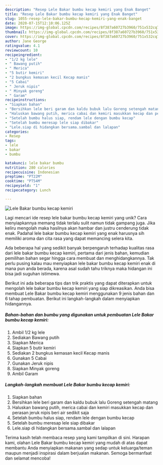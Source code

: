 ```yaml
---
description: "Resep Lele Bakar bumbu kecap kemiri yang Enak Banget"
title: "Resep Lele Bakar bumbu kecap kemiri yang Enak Banget"
slug: 1055-resep-lele-bakar-bumbu-kecap-kemiri-yang-enak-banget
date: 2020-07-15T12:10:06.125Z
image: https://img-global.cpcdn.com/recipes/8f387a60727b3960/751x532cq70/lele-bakar-bumbu-kecap-kemiri-foto-resep-utama.jpg
thumbnail: https://img-global.cpcdn.com/recipes/8f387a60727b3960/751x532cq70/lele-bakar-bumbu-kecap-kemiri-foto-resep-utama.jpg
cover: https://img-global.cpcdn.com/recipes/8f387a60727b3960/751x532cq70/lele-bakar-bumbu-kecap-kemiri-foto-resep-utama.jpg
author: Jane George
ratingvalue: 4.1
reviewcount: 10
recipeingredient:
- "1/2 kg lele"
- " Bawang putih"
- " Merica"
- "5 butir kemiri"
- "2 bungkus kemasan kecil Kecap manis"
- "5 Cabai"
- " Jeruk nipis"
- " Minyak goreng"
- " Garam"
recipeinstructions:
- "Siapkan bahan"
- "Bersihkan lele beri garam dan kaldu bubuk lalu Goreng setengah matang"
- "Haluskan bawang putih, merica cabai dan kemiri masukkan kecap dan perasan jeruk nipis beri air sedikit saja"
- "Setelah bumbu halus siap, rendam lele dengan bumbu kecap"
- "Setelah bumbu meresap lele siap dibakar"
- "Lele.siap di hidangkan bersama.sambal dan lalapan"
categories:
- Resep
tags:
- lele
- bakar
- bumbu

katakunci: lele bakar bumbu 
nutrition: 280 calories
recipecuisine: Indonesian
preptime: "PT22M"
cooktime: "PT54M"
recipeyield: "1"
recipecategory: Lunch

---
```



![Lele Bakar bumbu kecap kemiri](https://img-global.cpcdn.com/recipes/8f387a60727b3960/751x532cq70/lele-bakar-bumbu-kecap-kemiri-foto-resep-utama.jpg)

Lagi mencari ide resep lele bakar bumbu kecap kemiri yang unik? Cara menyiapkannya memang tidak terlalu sulit namun tidak gampang juga. Jika keliru mengolah maka hasilnya akan hambar dan justru cenderung tidak enak. Padahal lele bakar bumbu kecap kemiri yang enak harusnya sih memiliki aroma dan cita rasa yang dapat memancing selera kita.



Ada beberapa hal yang sedikit banyak berpengaruh terhadap kualitas rasa dari lele bakar bumbu kecap kemiri, pertama dari jenis bahan, kemudian pemilihan bahan segar hingga cara membuat dan menghidangkannya. Tak perlu pusing kalau mau menyiapkan lele bakar bumbu kecap kemiri enak di mana pun anda berada, karena asal sudah tahu triknya maka hidangan ini bisa jadi suguhan istimewa.


Berikut ini ada beberapa tips dan trik praktis yang dapat diterapkan untuk mengolah lele bakar bumbu kecap kemiri yang siap dikreasikan. Anda bisa membuat Lele Bakar bumbu kecap kemiri menggunakan 9 jenis bahan dan 6 tahap pembuatan. Berikut ini langkah-langkah dalam menyiapkan hidangannya.

<!--inarticleads1-->

##### Bahan-bahan dan bumbu yang digunakan untuk pembuatan Lele Bakar bumbu kecap kemiri:

1. Ambil 1/2 kg lele
1. Sediakan  Bawang putih
1. Siapkan  Merica
1. Siapkan 5 butir kemiri
1. Sediakan 2 bungkus kemasan kecil Kecap manis
1. Gunakan 5 Cabai
1. Gunakan  Jeruk nipis
1. Siapkan  Minyak goreng
1. Ambil  Garam




<!--inarticleads2-->

##### Langkah-langkah membuat Lele Bakar bumbu kecap kemiri:

1. Siapkan bahan
1. Bersihkan lele beri garam dan kaldu bubuk lalu Goreng setengah matang
1. Haluskan bawang putih, merica cabai dan kemiri masukkan kecap dan perasan jeruk nipis beri air sedikit saja
1. Setelah bumbu halus siap, rendam lele dengan bumbu kecap
1. Setelah bumbu meresap lele siap dibakar
1. Lele.siap di hidangkan bersama.sambal dan lalapan




Terima kasih telah membaca resep yang kami tampilkan di sini. Harapan kami, olahan Lele Bakar bumbu kecap kemiri yang mudah di atas dapat membantu Anda menyiapkan makanan yang sedap untuk keluarga/teman maupun menjadi inspirasi dalam berjualan makanan. Semoga bermanfaat dan selamat mencoba!
